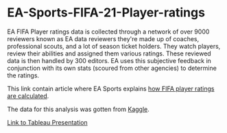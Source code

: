 # EA-Sports-FIFA-21-Player-ratings

EA FIFA Player ratings data is collected through a network of over 9000 reviewers known as EA data reviewers they're made up of coaches, professional scouts, and a lot of season ticket holders. They watch players, review their abilities and assigned them various ratings. These reviewed data is then handled by 300 editors. EA uses this subjective feedback in conjunction with its own stats (scoured from other agencies) to determine the ratings.

This link contain article where EA Sports explains [how FIFA player ratings are calculated](https://www.vg247.com/how-ea-calculates-fifa-17-player-ratings).

The data for this analysis was gotten from [Kaggle](https://www.kaggle.com/stefanoleone992/fifa-21-complete-player-dataset).

[Link to Tableau Presentation](https://public.tableau.com/app/profile/azeez4590/viz/EASportsFIFA2021playerratingsAnalysis/Story1?publish=yes)
